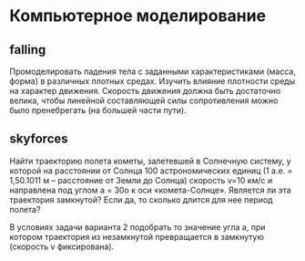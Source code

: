 # Компьютерное моделирование
## falling 
Промоделировать падения тела с заданными характеристиками (масса, форма) в различных плотных средах. Изучить
влияние плотности среды на характер движения. Скорость движения должна быть достаточно велика, чтобы
линейной составляющей силы сопротивления можно было пренебрегать (на большей части пути). 
## skyforces
Найти траекторию полета кометы, залетевшей в Солнечную систему, у которой на расстоянии от Солнца 100
астрономических единиц (1 а.е. = 1,50.1011 м – расстояние от Земли до Солнца) скорость v=10 км/с и направлена
под углом a = 30о к оси «комета-Солнце». Является ли эта траектория замкнутой? Если да, то сколько длится для
нее период полета?

В условиях задачи варианта 2 подобрать то значение угла a, при котором траектория из незамкнутой превращается в замкнутую (скорость v фиксирована).
